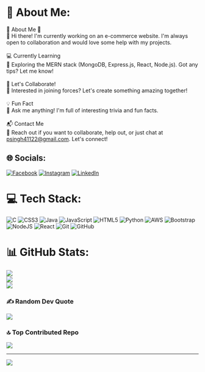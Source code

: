 # 💫 About Me:
🌟 About Me 🌟<br>👋 Hi there! I'm currently working on an e-commerce website. I'm always open to collaboration and would love some help with my projects.<br><br>💻 Currently Learning<br>🌱 Exploring the MERN stack (MongoDB, Express.js, React, Node.js). Got any tips? Let me know!<br><br>🤝 Let's Collaborate!<br>🔗 Interested in joining forces? Let's create something amazing together!<br><br>💡 Fun Fact<br>🤔 Ask me anything! I'm full of interesting trivia and fun facts.<br><br>📬 Contact Me<br>📩 Reach out if you want to collaborate, help out, or just chat at psingh41122@gmail.com. Let's connect!


## 🌐 Socials:
[![Facebook](https://img.shields.io/badge/Facebook-%231877F2.svg?logo=Facebook&logoColor=white)](https://facebook.com/https://www.facebook.com/pushpendra.raghav.562/) [![Instagram](https://img.shields.io/badge/Instagram-%23E4405F.svg?logo=Instagram&logoColor=white)](https://instagram.com/https://www.instagram.com/pushpendraraghav91/) [![LinkedIn](https://img.shields.io/badge/LinkedIn-%230077B5.svg?logo=linkedin&logoColor=white)](https://linkedin.com/in/https://www.linkedin.com/in/pushpendra-singh12/) 

# 💻 Tech Stack:
![C](https://img.shields.io/badge/c-%2300599C.svg?style=plastic&logo=c&logoColor=white) ![CSS3](https://img.shields.io/badge/css3-%231572B6.svg?style=plastic&logo=css3&logoColor=white) ![Java](https://img.shields.io/badge/java-%23ED8B00.svg?style=plastic&logo=openjdk&logoColor=white) ![JavaScript](https://img.shields.io/badge/javascript-%23323330.svg?style=plastic&logo=javascript&logoColor=%23F7DF1E) ![HTML5](https://img.shields.io/badge/html5-%23E34F26.svg?style=plastic&logo=html5&logoColor=white) ![Python](https://img.shields.io/badge/python-3670A0?style=plastic&logo=python&logoColor=ffdd54) ![AWS](https://img.shields.io/badge/AWS-%23FF9900.svg?style=plastic&logo=amazon-aws&logoColor=white) ![Bootstrap](https://img.shields.io/badge/bootstrap-%238511FA.svg?style=plastic&logo=bootstrap&logoColor=white) ![NodeJS](https://img.shields.io/badge/node.js-6DA55F?style=plastic&logo=node.js&logoColor=white) ![React](https://img.shields.io/badge/react-%2320232a.svg?style=plastic&logo=react&logoColor=%2361DAFB) ![Git](https://img.shields.io/badge/git-%23F05033.svg?style=plastic&logo=git&logoColor=white) ![GitHub](https://img.shields.io/badge/github-%23121011.svg?style=plastic&logo=github&logoColor=white)
# 📊 GitHub Stats:
![](https://github-readme-stats.vercel.app/api?username=pushpendra-singh123&theme=default&hide_border=false&include_all_commits=false&count_private=false)<br/>
![](https://github-readme-streak-stats.herokuapp.com/?user=pushpendra-singh123&theme=default&hide_border=false)<br/>
![](https://github-readme-stats.vercel.app/api/top-langs/?username=pushpendra-singh123&theme=default&hide_border=false&include_all_commits=false&count_private=false&layout=compact)

### ✍️ Random Dev Quote
![](https://quotes-github-readme.vercel.app/api?type=horizontal&theme=tokyonight)

### 🔝 Top Contributed Repo
![](https://github-contributor-stats.vercel.app/api?username=pushpendra-singh123&limit=5&theme=nightowl&combine_all_yearly_contributions=true)

---
[![](https://visitcount.itsvg.in/api?id=pushpendra-singh123&icon=6&color=0)](https://visitcount.itsvg.in)

<!-- Proudly created with GPRM ( https://gprm.itsvg.in ) -->
